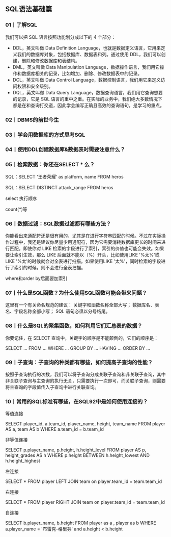 ## SQL语法基础篇

### 01丨了解SQL

我们可以把 SQL 语言按照功能划分成以下的 4 个部分：

- DDL，英文叫做 Data Definition Language，也就是数据定义语言，它用来定义我们的数据库对象，包括数据库、数据表和列。通过使用 DDL，我们可以创建，删除和修改数据库和表结构。
- DML，英文叫做 Data Manipulation Language，数据操作语言，我们用它操作和数据库相关的记录，比如增加、删除、修改数据表中的记录。
- DCL，英文叫做 Data Control Language，数据控制语言，我们用它来定义访问权限和安全级别。
- DQL，英文叫做 Data Query Language，数据查询语言，我们用它查询想要的记录，它是 SQL 语言的重中之重。在实际的业务中，我们绝大多数情况下都是在和查询打交道，因此学会编写正确且高效的查询语句，是学习的重点。

### 02丨DBMS的前世今生

### 03丨学会用数据库的方式思考SQL

### 04丨使用DDL创建数据库&数据表时需要注意什么？

### 05丨检索数据：你还在SELECT * 么？

SQL：SELECT '王者荣耀' as platform, name FROM heros

SQL：SELECT DISTINCT attack_range FROM heros

select 执行顺序

count(*)等

### 06丨数据过滤：SQL数据过滤都有哪些方法？

你能看出来通配符还是很有用的，尤其是在进行字符串匹配的时候。不过在实际操作过程中，我还是建议你尽量少用通配符，因为它需要消耗数据库更长的时间来进行匹配。即使你对 LIKE 检索的字段进行了索引，索引的价值也可能会失效。如果要让索引生效，那么 LIKE 后面就不能以（%）开头，比如使用LIKE '%太%'或LIKE '%太'的时候就会对全表进行扫描。如果使用LIKE '太%'，同时检索的字段进行了索引的时候，则不会进行全表扫描。

where和order by后面要加索引

### 07丨什么是SQL函数？为什么使用SQL函数可能会带来问题？

这里有一个有关命名规范的建议：
关键字和函数名称全部大写；
数据库名、表名、字段名称全部小写；
SQL 语句必须以分号结尾。


### 08丨什么是SQL的聚集函数，如何利用它们汇总表的数据？

你要记住，在 SELECT 查询中，关键字的顺序是不能颠倒的，它们的顺序是：

SELECT ... FROM ... WHERE ... GROUP BY ... HAVING ... ORDER BY ...

### 09丨子查询：子查询的种类都有哪些，如何提高子查询的性能？

按照子查询执行的次数，我们可以将子查询分成关联子查询和非关联子查询，其中非关联子查询与主查询的执行无关，只需要执行一次即可，而关联子查询，则需要将主查询的字段值传入子查询中进行关联查询。

### 10丨常用的SQL标准有哪些，在SQL92中是如何使用连接的？

等值连接

SELECT player_id, a.team_id, player_name, height, team_name FROM player AS a, team AS b WHERE a.team_id = b.team_id

非等值连接

SELECT p.player_name, p.height, h.height_level FROM player AS p, height_grades AS h WHERE p.height BETWEEN h.height_lowest AND h.height_highest

左连接

SELECT * FROM player LEFT JOIN team on player.team_id = team.team_id

右连接

SELECT * FROM player RIGHT JOIN team on player.team_id = team.team_id

自连接

SELECT b.player_name, b.height FROM player as a , player as b WHERE a.player_name = '布雷克-格里芬' and a.height < b.height

